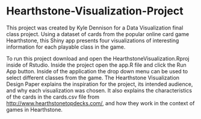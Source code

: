 # Hearthstone-Visualization-Project
This project was created by Kyle Dennison for a Data Visualization final class project. Using a dataset of cards from the popular online card game Hearthstone, this Shiny app presents four visualizations of interesting information for each playable class in the game. 




To run this project download and open the HearthstoneVisualization.Rproj inside of Rstudio. Inside the project open the app.R file and click the Run App button. Inside of the application the drop down menu can be used to select different classes from the game. 
The Hearthstone Visualization Design Paper explains the inspiration for the project, its intended audience, and why each visualization was chosen. It also explains the characteristics of the cards in the cards.csv file from http://www.hearthstonetopdecks.com/, and how they work in the context of games in Hearthstone. 
